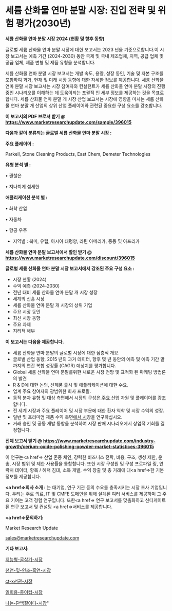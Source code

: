# 세륨 산화물 연마 분말 시장: 진입 전략 및 위험 평가(2030년)

<strong>세륨 산화물 연마 분말 시장 2024 (현황 및 향후 동향)</strong>

글로벌 세륨 산화물 연마 분말 시장에 대한 보고서는 2023 년을 기준으로합니다.이 시장 보고서는 예측 기간 (2024-2030) 동안 국제 및 국내 제조업체, 지역, 공급 업체 및 공급 업체, 제품 변형 및 제품 유형을 분석합니다.

세륨 산화물 연마 분말 시장 보고서는 개발 속도, 용량, 성장 동인, 기술 및 자본 구조를 포함하여 과거, 현재 및 미래 시장 동향에 대한 자세한 정보를 제공합니다. 세륨 산화물 연마 분말 시장 보고서는 시장 참여자와 컨설턴트가 세륨 산화물 연마 분말 시장의 진행중인 시나리오를 이해하는 데 도움이되는 포괄적 인 세부 정보를 제공하는 것을 목표로합니다. 세륨 산화물 연마 분말 개 시장 산업 보고서는 시장에 영향을 미치는 세륨 산화물 연마 분말 개 산업의 상위 산업 플레이어와 관련된 중요한 구성 요소를 강조합니다.



<strong>이 보고서의 PDF 브로셔 받기 @ <a href=https://www.marketresearchupdate.com/sample/396015>https://www.marketresearchupdate.com/sample/396015</a></strong>



<strong>다음과 같이 분류되는 글로벌 세륨 산화물 연마 분말 시장 :</strong>



<strong>주요 플레이어 :</strong>

Parkell, Stone Cleaning Products, East Chem, Demeter Technologies



<strong>유형 분석 별 :</strong>

• 괜찮은

• 지나치게 섬세한



<strong>애플리케이션 분석 별 :</strong>

• 화학 산업

• 자동차

• 항공 우주

<ul>
  <li>지역별 : 북미, 유럽, 아시아 태평양, 라틴 아메리카, 중동 및 아프리카</li>
</ul>


<strong>세륨 산화물 연마 분말 보고서에서 할인 받기 @ <a href=https://www.marketresearchupdate.com/discount/396015>https://www.marketresearchupdate.com/discount/396015</a></strong>



<strong>글로벌 세륨 산화물 연마 분말 시장 보고서에서 강조된 주요 구성 요소 :</strong>
<ul>
  <li>시장 현황 (2024)</li>
  <li>수익 예측 (2024-2030)</li>
  <li>전년 대비 세륨 산화물 연마 분말 개 시장 성장</li>
  <li>세계의 신흥 시장</li>
  <li>세륨 산화물 연마 분말 개 시장의 상위 기업</li>
  <li>주요 시장 동인</li>
  <li>최신 시장 동향</li>
  <li>주요 과제</li>
  <li>지리적 해부</li>
</ul>


<strong>이 보고서는 다음을 제공합니다.</strong>
<ul>
  <li>세륨 산화물 연마 분말의 글로벌 시장에 대한 심층적 개요.</li>
  <li>글로벌 산업 동향, 2015 년의 과거 데이터, 향후 몇 년 동안의 예측 및 예측 기간 말까지의 연간 복합 성장률 (CAGR) 예상치를 평가합니다.</li>
  <li>Global 세륨 산화물 연마 분말를위한 새로운 시장 전망 및 표적화 된 마케팅 방법론의 발견</li>
  <li>R &amp; D에 대한 논의, 신제품 출시 및 애플리케이션에 대한 수요.</li>
  <li>업계 주요 참여자의 광범위한 회사 프로필.</li>
  <li>동적 분자 유형 및 대상 측면에서 시장의 구성은<a href=> 주요 산</a>업 자원 및 플레이어를 강조합니다.</li>
  <li>전 세계 시장과 주요 플레이어 및 시장 부문에 대한 환자 역학 및 시장 수익의 성장.</li>
  <li>일반 및 프리미엄 제품 수익 측면<a href=>에서 시</a>장을 연구하십시오.</li>
  <li>거래 승인 및 공동 개발 동향을 분석하여 시장 판매 시나리오에서 상업적 기회를 결정합니다.</li>
</ul>



<strong>전체 보고서 받기 @ <a href=https://www.marketresearchupdate.com/industry-growth/cerium-oxide-polishing-powder-market-statistices-396015>https://www.marketresearchupdate.com/industry-growth/cerium-oxide-polishing-powder-market-statistices-396015</a></strong>

이 연구는<a href=> 산업 존중</a> 체인, 강력한 비즈니스 전략, 비용, 구조, 생성 제한, 운송, 시장 범위 및 제한 사용률을 통합합니다. 또한 시장 구성원 및 구성 프로파일 링, 연락처 데이터, 항목 / 혜택 침대, 소득 개발, 수익 창출 및 총 거래에 대<a href=>한 기본 </a>정보를 제공합니다.



<strong><a href=>회사 소</a>개 :</strong>
는 대기업, 연구 기관 등의 수요를 충족시키는 시장 조사 기업입니다. 우리는 주로 의료, IT 및 CMFE 도메인을 위해 설계된 여러 서비스를 제공하며 그 주요 기여는 고객 경험 연구입니다. 또한<a href=> 연구 보</a>고서를 맞춤화하고 신디케이트 된 연구 보고서 및 컨설팅 <a href=>서비스</a>를 제공합니다.



<strong><a href=>문의하기:</a></strong>

Market Research Update

sales@marketresearchupdate.com



<strong>기타 보고서:</strong>

<a href=https://www.linkedin.com/pulse/지능형-굴삭기-시장-세분화-연구-및-목표-고객2029년-survey-spotlight-pro-24-analysis/>지능형-굴삭기-시장</a>

<a href=https://www.linkedin.com/pulse/천연-및-인조-흑연-시장-규모-성장-2023-market-matrix-musings-analysis-a4h9f/>천연-및-인조-흑연-시장</a>

<a href=https://www.linkedin.com/pulse/ct-x선관-시장-규모-및-성장-2023-consumer-connection-compendium-ana-3qptf/>ct-x선관-시장</a>

<a href=https://www.linkedin.com/pulse/일회용-종이컵-시장-진입-전략-및-위험-평가2030년-trendsetters-talk-360-analysis-wt1pf/>일회용-종이컵-시장</a>

<a href=https://www.linkedin.com/pulse/나는-단백질이다-시장-규모-및-성장-2023-analytics-avenue-adventures-24-ana-oauwf/>나는-단백질이다-시장</a>"
